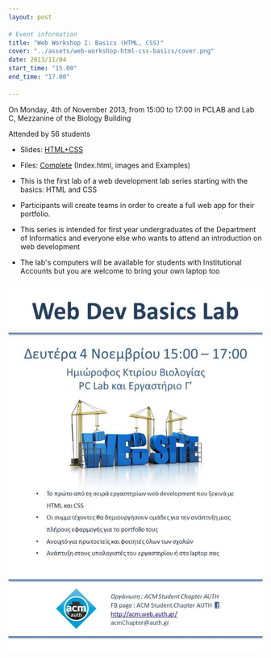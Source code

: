 ```yaml
---
layout: post

# Event information
title: "Web Workshop I: Basics (HTML, CSS)"
cover: "../assets/web-workshop-html-css-basics/cover.png"
date: 2013/11/04
start_time: "15.00"
end_time: "17.00"

---
```


On Monday, 4th of November 2013, from 15:00 to 17:00 in PCLAB and Lab C, Mezzanine of the Biology Building

Attended by 56 students

* Slides: [HTML+CSS](../assets/web-workshop-html-css-basics/web-seminar-I-html+css.pdf)
* Files: [Complete](../assets/web-workshop-html-css-basics/Web-Dev-1.rar) (Index.html, images and Examples)

* This is the first lab of a web development lab series starting with the basics: HTML and CSS
* Participants will create teams in order to create a full web app for their portfolio.
* This series is intended for first year undergraduates of the Department of Informatics and everyone else who wants to attend an introduction on web development
* The lab's computers will be available for students with Institutional Accounts but you are welcome to bring your own laptop too
​
<p><a href="../assets/web-workshop-html-css-basics/poster.jpg"><img class="center" alt="poster" src="../assets/web-workshop-html-css-basics/poster.jpg" width="724" /></a></p>
